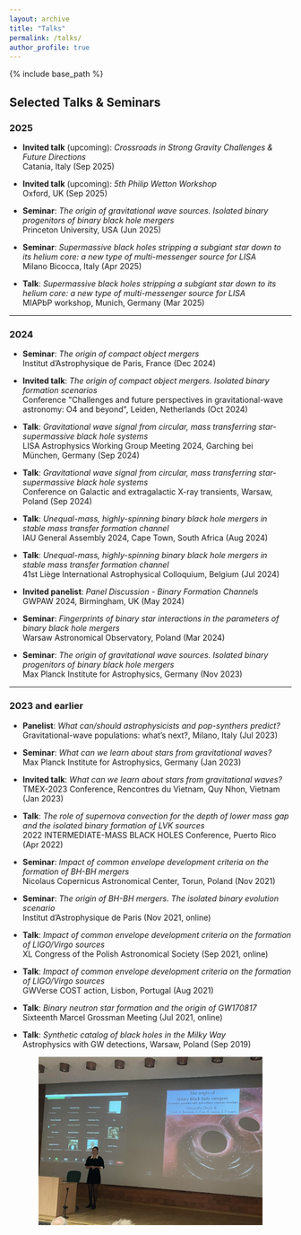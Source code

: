 ```yaml
---
layout: archive
title: "Talks"
permalink: /talks/
author_profile: true
---
```


{% include base_path %}


## Selected Talks & Seminars

### 2025
- **Invited talk** (upcoming): *Crossroads in Strong Gravity Challenges & Future Directions*  
  Catania, Italy (Sep 2025)

- **Invited talk** (upcoming): *5th Philip Wetton Workshop*  
  Oxford, UK (Sep 2025)

- **Seminar**: *The origin of gravitational wave sources. Isolated binary progenitors of binary black hole mergers*  
  Princeton University, USA (Jun 2025)

- **Seminar**: *Supermassive black holes stripping a subgiant star down to its helium core: a new type of multi-messenger source for LISA*  
  Milano Bicocca, Italy (Apr 2025)

- **Talk**: *Supermassive black holes stripping a subgiant star down to its helium core: a new type of multi-messenger source for LISA*  
  MIAPbP workshop, Munich, Germany (Mar 2025)

---

### 2024
- **Seminar**: *The origin of compact object mergers*  
  Institut d’Astrophysique de Paris, France (Dec 2024)

- **Invited talk**: *The origin of compact object mergers. Isolated binary formation scenarios*  
  Conference "Challenges and future perspectives in gravitational-wave astronomy: O4 and beyond", Leiden, Netherlands (Oct 2024)

- **Talk**: *Gravitational wave signal from circular, mass transferring star-supermassive black hole systems*  
  LISA Astrophysics Working Group Meeting 2024, Garching bei München, Germany (Sep 2024)

- **Talk**: *Gravitational wave signal from circular, mass transferring star-supermassive black hole systems*  
  Conference on Galactic and extragalactic X-ray transients, Warsaw, Poland (Sep 2024)

- **Talk**: *Unequal-mass, highly-spinning binary black hole mergers in stable mass transfer formation channel*  
  IAU General Assembly 2024, Cape Town, South Africa (Aug 2024)

- **Talk**: *Unequal-mass, highly-spinning binary black hole mergers in stable mass transfer formation channel*  
  41st Liège International Astrophysical Colloquium, Belgium (Jul 2024)

- **Invited panelist**: *Panel Discussion - Binary Formation Channels*  
  GWPAW 2024, Birmingham, UK (May 2024)

- **Seminar**: *Fingerprints of binary star interactions in the parameters of binary black hole mergers*  
  Warsaw Astronomical Observatory, Poland (Mar 2024)

- **Seminar**: *The origin of gravitational wave sources. Isolated binary progenitors of binary black hole mergers*  
  Max Planck Institute for Astrophysics, Germany (Nov 2023)

---

### 2023 and earlier
- **Panelist**: *What can/should astrophysicists and pop-synthers predict?*  
  Gravitational-wave populations: what’s next?, Milano, Italy (Jul 2023)

- **Seminar**: *What can we learn about stars from gravitational waves?*  
  Max Planck Institute for Astrophysics, Germany (Jan 2023)

- **Invited talk**: *What can we learn about stars from gravitational waves?*  
  TMEX-2023 Conference, Rencontres du Vietnam, Quy Nhon, Vietnam (Jan 2023)

- **Talk**: *The role of supernova convection for the depth of lower mass gap and the isolated binary formation of LVK sources*  
  2022 INTERMEDIATE-MASS BLACK HOLES Conference, Puerto Rico (Apr 2022)

- **Seminar**: *Impact of common envelope development criteria on the formation of BH-BH mergers*  
  Nicolaus Copernicus Astronomical Center, Torun, Poland (Nov 2021)

- **Seminar**: *The origin of BH-BH mergers. The isolated binary evolution scenario*  
  Institut d’Astrophysique de Paris (Nov 2021, online)

- **Talk**: *Impact of common envelope development criteria on the formation of LIGO/Virgo sources*  
  XL Congress of the Polish Astronomical Society (Sep 2021, online)

- **Talk**: *Impact of common envelope development criteria on the formation of LIGO/Virgo sources*  
  GWVerse COST action, Lisbon, Portugal (Aug 2021)

- **Talk**: *Binary neutron star formation and the origin of GW170817*  
  Sixteenth Marcel Grossman Meeting (Jul 2021, online)

- **Talk**: *Synthetic catalog of black holes in the Milky Way*  
  Astrophysics with GW detections, Warsaw, Poland (Sep 2019)



<div style="text-align: center;">
  <img src="./../images/obrona.jpg" width="400"/>
</div>
